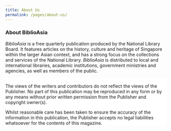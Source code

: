```yaml
---
title: About Us
permalink: /pages/about-us/
---
```


### **About BiblioAsia**

*BiblioAsia* is a free quarterly publication produced by the National Library Board. It features articles on the history, culture and heritage of Singapore within the larger Asian context, and has a strong focus on the collections and services of the National Library. *BiblioAsia* is distributed to local and international libraries, academic institutions, government ministries and agencies, as well as members of the public.

 <div style="background-color: white;">
<br/>
The views of the writers and contributors do not reflect the views of the Publisher. No part of this publication may be reproduced in any form or by any means without prior written permission from the Publisher and copyright owner(s).

Whilst reasonable care has been taken to ensure the accuracy of the information in this publication, the Publisher accepts no legal liabilities whatsoever for the contents of this magazine.
</div>


